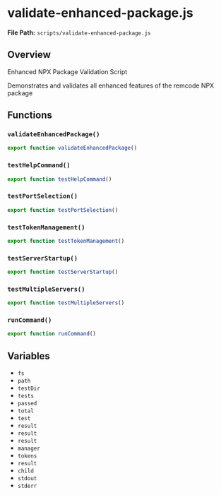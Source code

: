 # validate-enhanced-package.js

**File Path:** `scripts/validate-enhanced-package.js`

## Overview

Enhanced NPX Package Validation Script

Demonstrates and validates all enhanced features of the remcode NPX package

## Functions

### `validateEnhancedPackage()`

```typescript
export function validateEnhancedPackage()
```

### `testHelpCommand()`

```typescript
export function testHelpCommand()
```

### `testPortSelection()`

```typescript
export function testPortSelection()
```

### `testTokenManagement()`

```typescript
export function testTokenManagement()
```

### `testServerStartup()`

```typescript
export function testServerStartup()
```

### `testMultipleServers()`

```typescript
export function testMultipleServers()
```

### `runCommand()`

```typescript
export function runCommand()
```

## Variables

- `fs`
- `path`
- `testDir`
- `tests`
- `passed`
- `total`
- `test`
- `result`
- `result`
- `result`
- `manager`
- `tokens`
- `result`
- `child`
- `stdout`
- `stderr`

